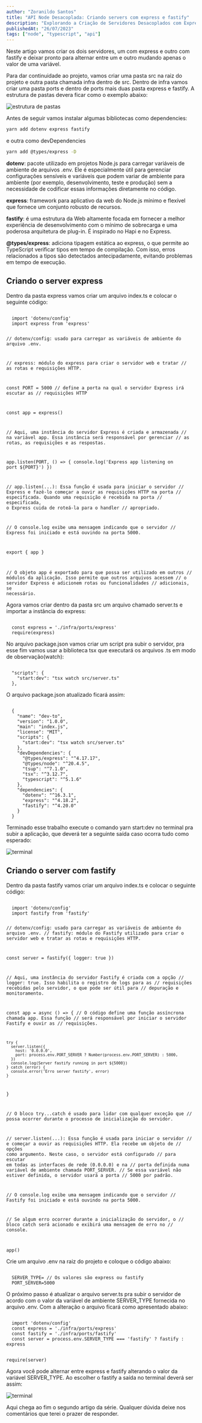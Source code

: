 ```yaml
---
author: "Zoranildo Santos"
title: "API Node Desacoplada: Criando servers com express e fastify"
description: "Explorando a Criação de Servidores Desacoplados com Express e Fastify em APIs Node"
publishedAt: "26/07/2023"
tags: ["node", "typescript", "api"]
---
```


Neste artigo vamos criar os dois servidores, um com express e outro com fastify e deixar pronto para alternar entre um e outro mudando apenas o valor de uma variável.

Para dar continuidade ao projeto, vamos criar uma pasta src na raiz do projeto e outra pasta chamada infra dentro de src. Dentro de infra vamos criar uma pasta ports e dentro de ports mais duas pasta express e fastify. A estrutura de pastas devera ficar como o exemplo abaixo:

![estrutura de pastas](https://res.cloudinary.com/practicaldev/image/fetch/s--5aaUx3mn--/c_limit%2Cf_auto%2Cfl_progressive%2Cq_auto%2Cw_800/https://dev-to-uploads.s3.amazonaws.com/uploads/articles/syd2cbypwk850e65xavb.png)

Antes de seguir vamos instalar algumas bibliotecas como dependencies:

```bash
yarn add dotenv express fastify
```

e outra como devDependencies

```bash
yarn add @types/express -D
```
**dotenv**: pacote utilizado em projetos Node.js para carregar variáveis de ambiente de arquivos .env. Ele é especialmente útil para gerenciar configurações sensíveis e variáveis que podem variar de ambiente para ambiente (por exemplo, desenvolvimento, teste e produção) sem a necessidade de codificar essas informações diretamente no código.

**express**: framework para aplicativo da web do Node.js mínimo e flexível que fornece um conjunto robusto de recursos.

**fastify**: é uma estrutura da Web altamente focada em fornecer a melhor experiência de desenvolvimento com o mínimo de sobrecarga e uma poderosa arquitetura de plug-in. É inspirado no Hapi e no Express.

**@types/express**: adiciona tipagem estática ao express, o que permite ao TypeScript verificar tipos em tempo de compilação. Com isso, erros relacionados a tipos são detectados antecipadamente, evitando problemas em tempo de execução.

## Criando o server express

Dentro da pasta express vamos criar um arquivo index.ts e colocar o seguinte código:

<Code language="typescript">
  import 'dotenv/config'
  import express from 'express'

  // dotenv/config: usado para carregar as variáveis de ambiente do arquivo .env.

  // express: módulo do express para criar o servidor web e tratar
  // as rotas e requisições HTTP.

  const PORT = 5000
  // define a porta na qual o servidor Express irá escutar as
  // requisições HTTP

  const app = express()

  // Aqui, uma instância do servidor Express é criada e armazenada
  // na variável app. Essa instância será responsável por gerenciar
  // as rotas, as requisições e as respostas.

  app.listen(PORT, () => {
    console.log('Express app listening on port ${PORT}')
  })

  // app.listen(...): Essa função é usada para iniciar o servidor
  // Express e fazê-lo começar a ouvir as requisições HTTP na porta
  // especificada. Quando uma requisição é recebida na porta
  // especificada, o Express cuida de roteá-la para o handler
  // apropriado.

  // O console.log exibe uma mensagem indicando que o servidor
  // Express foi iniciado e está ouvindo na porta 5000.

  export { app }

  // O objeto app é exportado para que possa ser utilizado em outros
  // módulos da aplicação. Isso permite que outros arquivos acessem
  // o servidor Express e adicionem rotas ou funcionalidades
  // adicionais, se necessário.
</Code>

Agora vamos criar dentro da pasta src um arquivo chamado server.ts e importar a instância do express:

<Code language="typescript">
  const express = './infra/ports/express'
  require(express)
</Code>

No arquivo package.json vamos criar um script pra subir o servidor, pra esse fim vamos usar a biblioteca tsx que executará os arquivos .ts em modo de observação(watch):

<Code language="json">
  "scripts": {
    "start:dev": "tsx watch src/server.ts"
  },
</Code>

O arquivo package.json atualizado ficará assim:

<Code language="typescript">
  {
    "name": "dev-to",
    "version": "1.0.0",
    "main": "index.js",
    "license": "MIT",
    "scripts": {
      "start:dev": "tsx watch src/server.ts"
    },
    "devDependencies": {
      "@types/express": "^4.17.17",
      "@types/node": "^20.4.5",
      "tsup": "^7.1.0",
      "tsx": "^3.12.7",
      "typescript": "^5.1.6"
    },
    "dependencies": {
      "dotenv": "^16.3.1",
      "express": "^4.18.2",
      "fastify": "^4.20.0"
    }
  }
</Code>

Terminado esse trabalho execute o comando yarn start:dev no terminal pra subir a aplicação, que deverá ter a seguinte saída caso ocorra tudo como esperado:

![terminal](https://res.cloudinary.com/practicaldev/image/fetch/s--FwhTpALd--/c_limit%2Cf_auto%2Cfl_progressive%2Cq_auto%2Cw_800/https://dev-to-uploads.s3.amazonaws.com/uploads/articles/p5klfqnf3wcxsby3o8u2.png)

## Criando o server com fastify

Dentro da pasta fastify vamos criar um arquivo index.ts e colocar o seguinte código:

<Code language="typescript">
  import 'dotenv/config'
  import fastify from 'fastify'

  // dotenv/config: usado para carregar as variáveis de ambiente do arquivo .env.
  // fastify: módulo do Fastify utilizado para criar o servidor web e tratar as rotas e requisições HTTP.

  const server = fastify({ logger: true })

  // Aqui, uma instância do servidor Fastify é criada com a opção
  // logger: true. Isso habilita o registro de logs para as
  // requisições recebidas pelo servidor, o que pode ser útil para
  // depuração e monitoramento.

  const app = async () => {
  // O código define uma função assíncrona chamada app. Essa função
  // será responsável por iniciar o servidor Fastify e ouvir as
  // requisições.

    try {
      server.listen({
        host: '0.0.0.0',
        port: process.env.PORT_SERVER ? Number(process.env.PORT_SERVER) : 5000,
      })
      console.log(Server fastify running in port ${5000})
    } catch (error) {
      console.error('Erro server fastify', error)
    }
  }

  // O bloco try...catch é usado para lidar com qualquer exceção que
  // possa ocorrer durante o processo de inicialização do servidor.

  // server.listen(...): Essa função é usada para iniciar o servidor
  // e começar a ouvir as requisições HTTP. Ela recebe um objeto de
  // opções como argumento. Neste caso, o servidor está configurado
  // para escutar em todas as interfaces de rede (0.0.0.0) e na
  // porta definida numa variável de ambiente chamada PORT_SERVER.
  // Se essa variável não estiver definida, o servidor usará a porta
  // 5000 por padrão.

  // O console.log exibe uma mensagem indicando que o servidor
  // Fastify foi iniciado e está ouvindo na porta 5000.

  // Se algum erro ocorrer durante a inicialização do servidor, o
  // bloco catch será acionado e exibirá uma mensagem de erro no
  // console.

  app()
</Code>

Crie um arquivo .env na raiz do projeto e coloque o código abaixo:

<Code language="typescript">
  SERVER_TYPE= // Os valores são express ou fastify
  PORT_SERVER=5000
</Code>

O próximo passo é atualizar o arquivo server.ts pra subir o servidor de acordo com o valor da variável de ambiente SERVER_TYPE fornecida no arquivo .env. Com a alteração o arquivo ficará como apresentado abaixo:

<Code language="typescript">
  import 'dotenv/config'
  const express = './infra/ports/express'
  const fastify = './infra/ports/fastify'
  const server = process.env.SERVER_TYPE === 'fastify' ? fastify : express

  require(server)
</Code>


Agora você pode alternar entre express e fastify alterando o valor da variável SERVER_TYPE. Ao escolher o fastify a saída no terminal deverá ser assim:

![terminal](https://res.cloudinary.com/practicaldev/image/fetch/s--00RIYc-V--/c_limit%2Cf_auto%2Cfl_progressive%2Cq_auto%2Cw_800/https://dev-to-uploads.s3.amazonaws.com/uploads/articles/ra2vwgty5gdgxaokgfvb.png)

Aqui chega ao fim o segundo artigo da série. Qualquer dúvida deixe nos comentários que terei o prazer de responder.